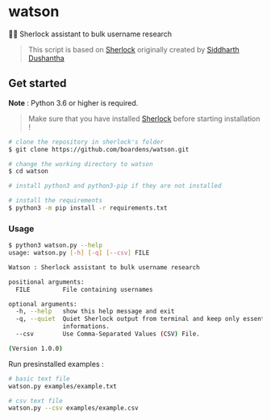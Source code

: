 # watson
🏌️‍♀️ Sherlock assistant to bulk username research

>This script is based on [Sherlock](https://github.com/sherlock-project/sherlock) originally created by [Siddharth Dushantha](https://github.com/sdushantha)

## Get started

**Note** : Python 3.6 or higher is required.

>Make sure that you have installed [Sherlock](https://github.com/sherlock-project/sherlock) before starting installation !

```bash
# clone the repository in sherlock's folder
$ git clone https://github.com/boardens/watson.git

# change the working directory to watson
$ cd watson

# install python3 and python3-pip if they are not installed

# install the requirements
$ python3 -m pip install -r requirements.txt
```

### Usage

```bash
$ python3 watson.py --help
usage: watson.py [-h] [-q] [--csv] FILE

Watson : Sherlock assistant to bulk username research

positional arguments:
  FILE         File containing usernames

optional arguments:
  -h, --help   show this help message and exit
  -q, --quiet  Quiet Sherlock output from terminal and keep only essential
               informations.
  --csv        Use Comma-Separated Values (CSV) File.

(Version 1.0.0)
```

Run presinstalled examples :

```bash
# basic text file
watson.py examples/example.txt

# csv text file
watson.py --csv examples/example.csv
```
